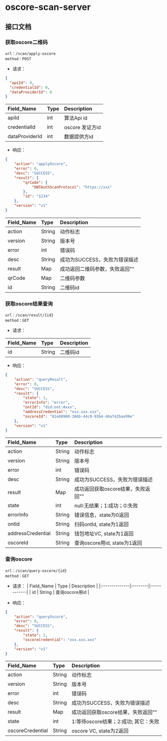 # oscore-scan-server

## 接口文档

### 获取oscore二维码

```text
url：/scan/apply-oscore
method：POST
```

- 请求：
```json
{
  "apiId": 0,
  "credentialId": 0,
  "dataProviderId": 0
}
```

| Field_Name    | Type    | Description |
|:--------------|:--------|:------------|
| apiId         | int     | 算法Api id  |
| credentialId  | int     | oscore 发证方id  |
| dataProviderId| int     | 数据提供方id  |


- 响应：

```json
{
	"action": "applyOscore",
	"error": 0,
	"desc": "SUCCESS",
	"result": {
		"qrCode": {
			"ONTAuthScanProtocol": "https://xxx"
		},
		"id": "1234"
	},
	"version": "v1"
}
```

| Field_Name | Type   | Description                   |
|:-----------|:-------|:------------------------------|
| action              | String | 动作标志                      |
| version             | String | 版本号                        |
| error               | int    | 错误码                        |
| desc                | String | 成功为SUCCESS，失败为错误描述 |
| result              | Map    | 成功返回二维码参数，失败返回""|
| qrCode              | Map    | 二维码参数|
| id                  | String | 二维码id|


### 获取oscore结果查询

```text
url：/scan/result/{id}
method：GET
```

- 请求：

| Field_Name    | Type    | Description |
|:--------------|:--------|:------------|
| id            | String  | 二维码id    |


- 响应：

```json
{
	"action": "queryResult",
	"error": 0,
	"desc": "SUCCESS",
	"result": {
		"state": 1,
		"errorInfo": "error",
		"ontId": "did:ont:Axxx",
		"addressCredential": "xxx.xxx.xxx",
		"oscoreId": "81e88980-266b-44c9-93b4-d4af42bae99e"
	},
	"version": "v1"
}
```

| Field_Name | Type   | Description                   |
|:-----------|:-------|:------------------------------|
| action              | String | 动作标志                      |
| version             | String | 版本号                        |
| error               | int    | 错误码                        |
| desc                | String | 成功为SUCCESS，失败为错误描述 |
| result              | Map    | 成功返回获取oscore结果，失败返回""|
| state               | int    | null:无结果；1:成功；0:失败|
| errorInfo           | String | 错误信息，state为0返回|
| ontId               | String | 扫码ontId, state为1返回|
| addressCredential   | String | 钱包地址VC, state为1返回|
| oscoreId            | String | 查询oscore用id, state为1返回|


### 查询oscore

```text
url：/scan/query-oscore/{id}
method：GET
```

- 请求：
| Field_Name    | Type    | Description |
|:--------------|:--------|:------------|
| id            | String  | 查询oscore用id    |


- 响应：

```json
{
	"action": "queryOscore",
	"error": 0,
	"desc": "SUCCESS",
	"result": {
		"state": 2,
		"oscoreCredential": "xxx.xxx.xxx"
	},
	"version": "v1"
}
```

| Field_Name | Type   | Description                   |
|:-----------|:-------|:------------------------------|
| action              | String | 动作标志                      |
| version             | String | 版本号                        |
| error               | int    | 错误码                        |
| desc                | String | 成功为SUCCESS，失败为错误描述 |
| result              | Map    | 成功返回获取oscore结果，失败返回""|
| state               | int    | 1:等待oscore结果；2:成功; 其它：失败|
| oscoreCredential    | String | oscore VC, state为2返回|
